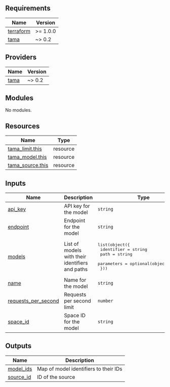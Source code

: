 <!-- BEGIN_TF_DOCS -->
## Requirements

| Name | Version |
|------|---------|
| <a name="requirement_terraform"></a> [terraform](#requirement\_terraform) | >= 1.0.0 |
| <a name="requirement_tama"></a> [tama](#requirement\_tama) | ~> 0.2 |

## Providers

| Name | Version |
|------|---------|
| <a name="provider_tama"></a> [tama](#provider\_tama) | ~> 0.2 |

## Modules

No modules.

## Resources

| Name | Type |
|------|------|
| [tama_limit.this](https://registry.terraform.io/providers/upmaru/tama/latest/docs/resources/limit) | resource |
| [tama_model.this](https://registry.terraform.io/providers/upmaru/tama/latest/docs/resources/model) | resource |
| [tama_source.this](https://registry.terraform.io/providers/upmaru/tama/latest/docs/resources/source) | resource |

## Inputs

| Name | Description | Type | Default | Required |
|------|-------------|------|---------|:--------:|
| <a name="input_api_key"></a> [api\_key](#input\_api\_key) | API key for the model | `string` | n/a | yes |
| <a name="input_endpoint"></a> [endpoint](#input\_endpoint) | Endpoint for the model | `string` | n/a | yes |
| <a name="input_models"></a> [models](#input\_models) | List of models with their identifiers and paths | <pre>list(object({<br>    identifier = string<br>    path       = string<br>    parameters = optional(object({}), {})<br>  }))</pre> | n/a | yes |
| <a name="input_name"></a> [name](#input\_name) | Name for the model | `string` | n/a | yes |
| <a name="input_requests_per_second"></a> [requests\_per\_second](#input\_requests\_per\_second) | Requests per second limit | `number` | `10` | no |
| <a name="input_space_id"></a> [space\_id](#input\_space\_id) | Space ID for the model | `string` | n/a | yes |

## Outputs

| Name | Description |
|------|-------------|
| <a name="output_model_ids"></a> [model\_ids](#output\_model\_ids) | Map of model identifiers to their IDs |
| <a name="output_source_id"></a> [source\_id](#output\_source\_id) | ID of the source |
<!-- END_TF_DOCS -->